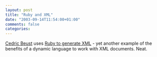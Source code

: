 ```yaml
---
layout: post
title: "Ruby and XML"
date: "2003-09-14T11:54:00+01:00"
comments: false
categories: 
---
```


<p><a href="http://beust.com/weblog/">Cedric Beust</a> uses <a href="http://beust.com/weblog/archives/000025.html" title="Otaku, Cedric's weblog: Generating XML in Ruby">Ruby to generate XML</a> - yet another example of the benefits of a dynamic language to work with XML documents. Neat.</p>

